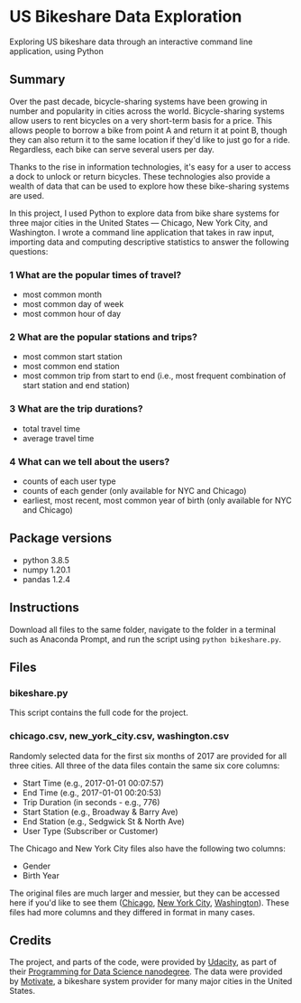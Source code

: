 # US Bikeshare Data Exploration

Exploring US bikeshare data through an interactive command line application, using Python

## Summary
Over the past decade, bicycle-sharing systems have been growing in number and popularity in cities across the world. Bicycle-sharing systems allow users to rent bicycles on a very short-term basis for a price. This allows people to borrow a bike from point A and return it at point B, though they can also return it to the same location if they'd like to just go for a ride. Regardless, each bike can serve several users per day.

Thanks to the rise in information technologies, it's easy for a user to access a dock to unlock or return bicycles. These technologies also provide a wealth of data that can be used to explore how these bike-sharing systems are used.

In this project, I used Python to explore data from bike share systems for three major cities in the United States — Chicago, New York City, and Washington. I wrote a command line application that takes in raw input, importing data and computing descriptive statistics to answer the following questions:

### 1 What are the popular times of travel?

* most common month
* most common day of week
* most common hour of day

### 2 What are the popular stations and trips?

* most common start station
* most common end station
* most common trip from start to end (i.e., most frequent combination of start station and end station)

### 3 What are the trip durations?

* total travel time
* average travel time

### 4 What can we tell about the users?

* counts of each user type
* counts of each gender (only available for NYC and Chicago)
* earliest, most recent, most common year of birth (only available for NYC and Chicago)

## Package versions
* python 3.8.5
* numpy 1.20.1
* pandas 1.2.4

## Instructions
Download all files to the same folder, navigate to the folder in a terminal such as Anaconda Prompt, and run the script using `python bikeshare.py`.

## Files

### bikeshare.py
This script contains the full code for the project.

### chicago.csv, new_york_city.csv, washington.csv
Randomly selected data for the first six months of 2017 are provided for all three cities. All three of the data files contain the same six core columns:

* Start Time (e.g., 2017-01-01 00:07:57)
* End Time (e.g., 2017-01-01 00:20:53)
* Trip Duration (in seconds - e.g., 776)
* Start Station (e.g., Broadway & Barry Ave)
* End Station (e.g., Sedgwick St & North Ave)
* User Type (Subscriber or Customer)

The Chicago and New York City files also have the following two columns:

* Gender
* Birth Year

The original files are much larger and messier, but they can be accessed here if you'd like to see them ([Chicago](https://www.divvybikes.com/system-data), [New York City](https://www.citibikenyc.com/system-data), [Washington](https://www.capitalbikeshare.com/system-data)). These files had more columns and they differed in format in many cases.

## Credits
The project, and parts of the code, were provided by [Udacity](https://www.udacity.com), as part of their [Programming for Data Science nanodegree](https://www.udacity.com/course/programming-for-data-science-nanodegree--nd104). The data were provided by [Motivate](https://www.motivateco.com/), a bikeshare system provider for many major cities in the United States.

